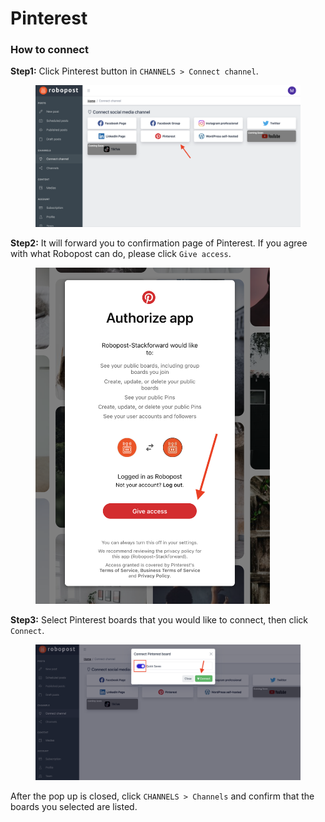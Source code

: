 # Pinterest

### How to connect

**Step1:** Click Pinterest button in `CHANNELS > Connect channel`.

<figure><img src="../../.gitbook/assets/channel_connect_Pinterest.png" alt=""><figcaption></figcaption></figure>

**Step2:** It will forward you to confirmation page of Pinterest. If you agree with what Robopost can do, please click `Give access`.

<figure><img src="../../.gitbook/assets/Pinterest Authorize app.png" alt="" width="375"><figcaption></figcaption></figure>

**Step3:** Select Pinterest boards that you would like to connect, then click `Connect`.

<figure><img src="../../.gitbook/assets/Select Pinterest boards.png" alt=""><figcaption></figcaption></figure>

After the pop up is closed, click `CHANNELS > Channels` and confirm that the boards you selected are listed.
